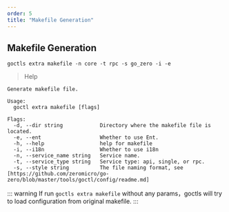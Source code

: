 ```yaml
---
order: 5
title: "Makefile Generation"
---
```


## Makefile Generation

```shell
goctls extra makefile -n core -t rpc -s go_zero -i -e
```

> Help

```shell
Generate makefile file.

Usage:
  goctl extra makefile [flags]

Flags:
  -d, --dir string            Directory where the makefile file is located.
  -e, --ent                   Whether to use Ent.
  -h, --help                  help for makefile
  -i, --i18n                  Whether to use i18n
  -n, --service_name string   Service name.
  -t, --service_type string   Service type: api, single, or rpc.
  -s, --style string          The file naming format, see [https://github.com/zeromicro/go-zero/blob/master/tools/goctl/config/readme.md]
```

::: warning
If run `goctls extra makefile` without any params，goctls will try to load configuration from original makefile.
:::
